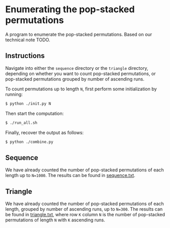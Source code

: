 # Enumerating the pop-stacked permutations

A program to enumerate the pop-stacked permutations. Based on our technical
note TODO.

## Instructions

Navigate into either the `sequence` directory or the `triangle` directory,
depending on whether you want to count pop-stacked permutations, or pop-stacked
permutations grouped by number of ascending runs.

To count permutations up to length `N`, first perform some initialization by
running:
```bash
$ python ./init.py N
```

Then start the computation:
```bash
$ ./run_all.sh
```

Finally, recover the output as follows:
```bash
$ python ./combine.py
```

## Sequence

We have already counted the number of pop-stacked permutations of each length
up to `N=1000`. The results can be found in
[sequence.txt](https://github.com/SuprDewd/pop-stacked-perms/blob/master/sequence.txt).

## Triangle

We have already counted the number of pop-stacked permutations of each length,
grouped by number of ascending runs, up to `N=300`. The results can be found in
[triangle.txt](https://github.com/SuprDewd/pop-stacked-perms/blob/master/triangle.txt),
where row `K` column `N` is the number of pop-stacked permutations of length
`N` with `K` ascending runs.

